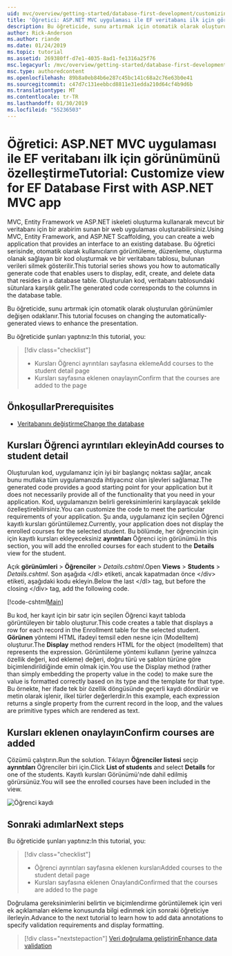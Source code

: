 ```yaml
---
uid: mvc/overview/getting-started/database-first-development/customizing-a-view
title: 'Öğretici: ASP.NET MVC uygulaması ile EF veritabanı ilk için görünümünü özelleştirme'
description: Bu öğreticide, sunu artırmak için otomatik olarak oluşturulan görünümler değişen odaklanır.
author: Rick-Anderson
ms.author: riande
ms.date: 01/24/2019
ms.topic: tutorial
ms.assetid: 269380ff-d7e1-4035-8ad1-fe1316a25f76
msc.legacyurl: /mvc/overview/getting-started/database-first-development/customizing-a-view
msc.type: authoredcontent
ms.openlocfilehash: 89b8a0eb84b6e287c45bc141c68a2c76e63b0e41
ms.sourcegitcommit: c47d7c131eebbcd8811e31edda210d64cf4b9d6b
ms.translationtype: MT
ms.contentlocale: tr-TR
ms.lasthandoff: 01/30/2019
ms.locfileid: "55236503"
---
```

# <a name="tutorial-customize-view-for-ef-database-first-with-aspnet-mvc-app"></a><span data-ttu-id="94fb6-103">Öğretici: ASP.NET MVC uygulaması ile EF veritabanı ilk için görünümünü özelleştirme</span><span class="sxs-lookup"><span data-stu-id="94fb6-103">Tutorial: Customize view for EF Database First with ASP.NET MVC app</span></span>

<span data-ttu-id="94fb6-104">MVC, Entity Framework ve ASP.NET iskeleti oluşturma kullanarak mevcut bir veritabanı için bir arabirim sunan bir web uygulaması oluşturabilirsiniz.</span><span class="sxs-lookup"><span data-stu-id="94fb6-104">Using MVC, Entity Framework, and ASP.NET Scaffolding, you can create a web application that provides an interface to an existing database.</span></span> <span data-ttu-id="94fb6-105">Bu öğretici serisinde, otomatik olarak kullanıcıların görüntüleme, düzenleme, oluşturma olanak sağlayan bir kod oluşturmak ve bir veritabanı tablosu, bulunan verileri silmek gösterilir.</span><span class="sxs-lookup"><span data-stu-id="94fb6-105">This tutorial series shows you how to automatically generate code that enables users to display, edit, create, and delete data that resides in a database table.</span></span> <span data-ttu-id="94fb6-106">Oluşturulan kod, veritabanı tablosundaki sütunlara karşılık gelir.</span><span class="sxs-lookup"><span data-stu-id="94fb6-106">The generated code corresponds to the columns in the database table.</span></span>

<span data-ttu-id="94fb6-107">Bu öğreticide, sunu artırmak için otomatik olarak oluşturulan görünümler değişen odaklanır.</span><span class="sxs-lookup"><span data-stu-id="94fb6-107">This tutorial focuses on changing the automatically-generated views to enhance the presentation.</span></span>

<span data-ttu-id="94fb6-108">Bu öğreticide şunları yaptınız:</span><span class="sxs-lookup"><span data-stu-id="94fb6-108">In this tutorial, you:</span></span>

> [!div class="checklist"]
> * <span data-ttu-id="94fb6-109">Kursları Öğrenci ayrıntıları sayfasına ekleme</span><span class="sxs-lookup"><span data-stu-id="94fb6-109">Add courses to the student detail page</span></span>
> * <span data-ttu-id="94fb6-110">Kursları sayfasına eklenen onaylayın</span><span class="sxs-lookup"><span data-stu-id="94fb6-110">Confirm that the courses are added to the page</span></span>

## <a name="prerequisites"></a><span data-ttu-id="94fb6-111">Önkoşullar</span><span class="sxs-lookup"><span data-stu-id="94fb6-111">Prerequisites</span></span>

* [<span data-ttu-id="94fb6-112">Veritabanını değiştirme</span><span class="sxs-lookup"><span data-stu-id="94fb6-112">Change the database</span></span>](changing-the-database.md)

## <a name="add-courses-to-student-detail"></a><span data-ttu-id="94fb6-113">Kursları Öğrenci ayrıntıları ekleyin</span><span class="sxs-lookup"><span data-stu-id="94fb6-113">Add courses to student detail</span></span>

<span data-ttu-id="94fb6-114">Oluşturulan kod, uygulamanız için iyi bir başlangıç noktası sağlar, ancak bunu mutlaka tüm uygulamanızda ihtiyacınız olan işlevleri sağlamaz.</span><span class="sxs-lookup"><span data-stu-id="94fb6-114">The generated code provides a good starting point for your application but it does not necessarily provide all of the functionality that you need in your application.</span></span> <span data-ttu-id="94fb6-115">Kod, uygulamanızın belirli gereksinimlerini karşılayacak şekilde özelleştirebilirsiniz.</span><span class="sxs-lookup"><span data-stu-id="94fb6-115">You can customize the code to meet the particular requirements of your application.</span></span> <span data-ttu-id="94fb6-116">Şu anda, uygulamanız için seçilen Öğrenci kayıtlı kursları görüntülemez.</span><span class="sxs-lookup"><span data-stu-id="94fb6-116">Currently, your application does not display the enrolled courses for the selected student.</span></span> <span data-ttu-id="94fb6-117">Bu bölümde, her öğrencinin için için kayıtlı kursları ekleyeceksiniz **ayrıntıları** Öğrenci için görünümü.</span><span class="sxs-lookup"><span data-stu-id="94fb6-117">In this section, you will add the enrolled courses for each student to the **Details** view for the student.</span></span>

<span data-ttu-id="94fb6-118">Açık **görünümleri** > **Öğrenciler** > *Details.cshtml*.</span><span class="sxs-lookup"><span data-stu-id="94fb6-118">Open **Views** > **Students** > *Details.cshtml*.</span></span> <span data-ttu-id="94fb6-119">Son aşağıda &lt;/dl&gt; etiketi, ancak kapatmadan önce &lt;/div&gt; etiketi, aşağıdaki kodu ekleyin.</span><span class="sxs-lookup"><span data-stu-id="94fb6-119">Below the last &lt;/dl&gt; tag, but before the closing &lt;/div&gt; tag, add the following code.</span></span>

[!code-cshtml[Main](customizing-a-view/samples/sample1.cshtml)]

<span data-ttu-id="94fb6-120">Bu kod, her kayıt için bir satır için seçilen Öğrenci kayıt tabloda görüntüleyen bir tablo oluşturur.</span><span class="sxs-lookup"><span data-stu-id="94fb6-120">This code creates a table that displays a row for each record in the Enrollment table for the selected student.</span></span> <span data-ttu-id="94fb6-121">**Görünen** yöntemi HTML ifadeyi temsil eden nesne için (ModelItem) oluşturur.</span><span class="sxs-lookup"><span data-stu-id="94fb6-121">The **Display** method renders HTML for the object (modelItem) that represents the expression.</span></span> <span data-ttu-id="94fb6-122">Görüntüleme yöntemi kullanın (yerine yalnızca özellik değeri, kod ekleme) değeri, doğru türü ve şablon türüne göre biçimlendirildiğinde emin olmak için.</span><span class="sxs-lookup"><span data-stu-id="94fb6-122">You use the Display method (rather than simply embedding the property value in the code) to make sure the value is formatted correctly based on its type and the template for that type.</span></span> <span data-ttu-id="94fb6-123">Bu örnekte, her ifade tek bir özellik döngüsünde geçerli kaydı döndürür ve metin olarak işlenir, ilkel türler değerlerdir.</span><span class="sxs-lookup"><span data-stu-id="94fb6-123">In this example, each expression returns a single property from the current record in the loop, and the values are primitive types which are rendered as text.</span></span>

## <a name="confirm-courses-are-added"></a><span data-ttu-id="94fb6-124">Kursları eklenen onaylayın</span><span class="sxs-lookup"><span data-stu-id="94fb6-124">Confirm courses are added</span></span>

<span data-ttu-id="94fb6-125">Çözümü çalıştırın.</span><span class="sxs-lookup"><span data-stu-id="94fb6-125">Run the solution.</span></span> <span data-ttu-id="94fb6-126">Tıklayın **Öğrenciler listesi** seçip **ayrıntıları** Öğrenciler biri için.</span><span class="sxs-lookup"><span data-stu-id="94fb6-126">Click **List of students** and select **Details** for one of the students.</span></span> <span data-ttu-id="94fb6-127">Kayıtlı kursları Görünümü'nde dahil edilmiş görürsünüz.</span><span class="sxs-lookup"><span data-stu-id="94fb6-127">You will see the enrolled courses have been included in the view.</span></span>

![Öğrenci kaydı](customizing-a-view/_static/image1.png)

## <a name="next-steps"></a><span data-ttu-id="94fb6-129">Sonraki adımlar</span><span class="sxs-lookup"><span data-stu-id="94fb6-129">Next steps</span></span>
<span data-ttu-id="94fb6-130">Bu öğreticide şunları yaptınız:</span><span class="sxs-lookup"><span data-stu-id="94fb6-130">In this tutorial, you:</span></span>

> [!div class="checklist"]
> * <span data-ttu-id="94fb6-131">Öğrenci ayrıntıları sayfasına eklenen kursları</span><span class="sxs-lookup"><span data-stu-id="94fb6-131">Added courses to the student detail page</span></span>
> * <span data-ttu-id="94fb6-132">Kursları sayfasına eklenen Onaylandı</span><span class="sxs-lookup"><span data-stu-id="94fb6-132">Confirmed that the courses are added to the page</span></span>

<span data-ttu-id="94fb6-133">Doğrulama gereksinimlerini belirtin ve biçimlendirme görüntülemek için veri ek açıklamaları ekleme konusunda bilgi edinmek için sonraki öğreticiye ilerleyin.</span><span class="sxs-lookup"><span data-stu-id="94fb6-133">Advance to the next tutorial to learn how to add data annotations to specify validation requirements and display formatting.</span></span>
> [!div class="nextstepaction"]
> [<span data-ttu-id="94fb6-134">Veri doğrulama geliştirin</span><span class="sxs-lookup"><span data-stu-id="94fb6-134">Enhance data validation</span></span>](enhancing-data-validation.md)
